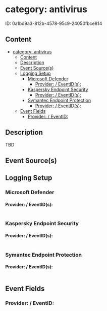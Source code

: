 # category: antivirus

ID: 0a1bd9a3-812b-4578-95c9-24050fbce814

## Content

- [category: antivirus](#category-antivirus)
  - [Content](#content)
  - [Description](#description)
  - [Event Source(s)](#event-sources)
  - [Logging Setup](#logging-setup)
    - [Microsoft Defender](#microsoft-defender)
      - [Provider: / EventID(s):](#provider--eventids)
    - [Kaspersky Endpoint Security](#kaspersky-endpoint-security)
      - [Provider: / EventID(s):](#provider--eventids-1)
    - [Symantec Endpoint Protection](#symantec-endpoint-protection)
      - [Provider: / EventID(s):](#provider--eventids-2)
  - [Event Fields](#event-fields)
    - [Provider: / EventID:](#provider--eventid)

## Description

TBD

## Event Source(s)

## Logging Setup

### Microsoft Defender

#### Provider: / EventID(s): 

```yml

```

### Kaspersky Endpoint Security

#### Provider: / EventID(s): 

```yml

```

### Symantec Endpoint Protection

#### Provider: / EventID(s): 

```yml

```

## Event Fields

### Provider: / EventID: 

```yml

```
